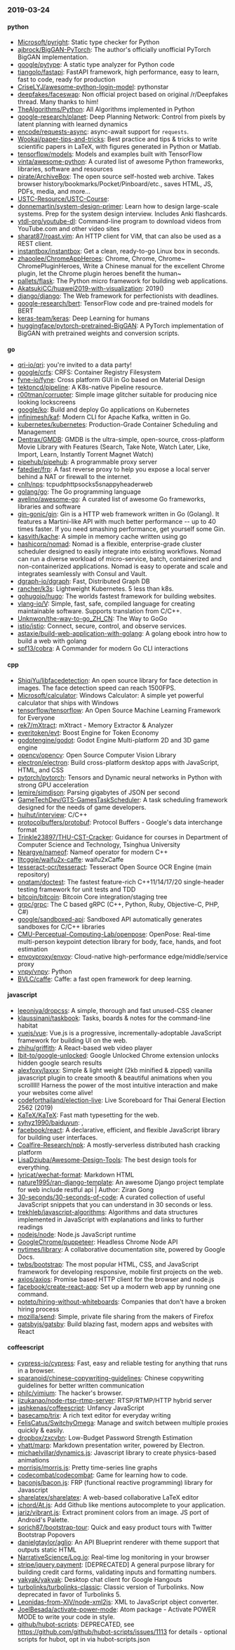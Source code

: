 ### 2019-03-24

#### python
* [Microsoft/pyright](https://github.com/Microsoft/pyright): Static type checker for Python
* [ajbrock/BigGAN-PyTorch](https://github.com/ajbrock/BigGAN-PyTorch): The author's officially unofficial PyTorch BigGAN implementation.
* [google/pytype](https://github.com/google/pytype): A static type analyzer for Python code
* [tiangolo/fastapi](https://github.com/tiangolo/fastapi): FastAPI framework, high performance, easy to learn, fast to code, ready for production
* [CriseLYJ/awesome-python-login-model](https://github.com/CriseLYJ/awesome-python-login-model): pythonstar
* [deepfakes/faceswap](https://github.com/deepfakes/faceswap): Non official project based on original /r/Deepfakes thread. Many thanks to him!
* [TheAlgorithms/Python](https://github.com/TheAlgorithms/Python): All Algorithms implemented in Python
* [google-research/planet](https://github.com/google-research/planet): Deep Planning Network: Control from pixels by latent planning with learned dynamics
* [encode/requests-async](https://github.com/encode/requests-async): async-await support for `requests`. 
* [Wookai/paper-tips-and-tricks](https://github.com/Wookai/paper-tips-and-tricks): Best practice and tips & tricks to write scientific papers in LaTeX, with figures generated in Python or Matlab.
* [tensorflow/models](https://github.com/tensorflow/models): Models and examples built with TensorFlow
* [vinta/awesome-python](https://github.com/vinta/awesome-python): A curated list of awesome Python frameworks, libraries, software and resources
* [pirate/ArchiveBox](https://github.com/pirate/ArchiveBox):  The open source self-hosted web archive. Takes browser history/bookmarks/Pocket/Pinboard/etc., saves HTML, JS, PDFs, media, and more...
* [USTC-Resource/USTC-Course](https://github.com/USTC-Resource/USTC-Course): 
* [donnemartin/system-design-primer](https://github.com/donnemartin/system-design-primer): Learn how to design large-scale systems. Prep for the system design interview. Includes Anki flashcards.
* [ytdl-org/youtube-dl](https://github.com/ytdl-org/youtube-dl): Command-line program to download videos from YouTube.com and other video sites
* [sharat87/roast.vim](https://github.com/sharat87/roast.vim): An HTTP client for ViM, that can also be used as a REST client.
* [instantbox/instantbox](https://github.com/instantbox/instantbox): Get a clean, ready-to-go Linux box in seconds.
* [zhaoolee/ChromeAppHeroes](https://github.com/zhaoolee/ChromeAppHeroes): Chrome, Chrome, Chrome~ ChromePluginHeroes, Write a Chinese manual for the excellent Chrome plugin, let the Chrome plugin heroes benefit the human~
* [pallets/flask](https://github.com/pallets/flask): The Python micro framework for building web applications.
* [AkatsukiCC/huawei2019-with-visualization](https://github.com/AkatsukiCC/huawei2019-with-visualization): 2019()
* [django/django](https://github.com/django/django): The Web framework for perfectionists with deadlines.
* [google-research/bert](https://github.com/google-research/bert): TensorFlow code and pre-trained models for BERT
* [keras-team/keras](https://github.com/keras-team/keras): Deep Learning for humans
* [huggingface/pytorch-pretrained-BigGAN](https://github.com/huggingface/pytorch-pretrained-BigGAN): A PyTorch implementation of BigGAN with pretrained weights and conversion scripts.

#### go
* [qri-io/qri](https://github.com/qri-io/qri): you're invited to a data party!
* [google/crfs](https://github.com/google/crfs): CRFS: Container Registry Filesystem
* [fyne-io/fyne](https://github.com/fyne-io/fyne): Cross platform GUI in Go based on Material Design
* [tektoncd/pipeline](https://github.com/tektoncd/pipeline): A K8s-native Pipeline resource.
* [r00tman/corrupter](https://github.com/r00tman/corrupter): Simple image glitcher suitable for producing nice looking lockscreens
* [google/ko](https://github.com/google/ko): Build and deploy Go applications on Kubernetes
* [infinimesh/kaf](https://github.com/infinimesh/kaf): Modern CLI for Apache Kafka, written in Go.
* [kubernetes/kubernetes](https://github.com/kubernetes/kubernetes): Production-Grade Container Scheduling and Management
* [Dentrax/GMDB](https://github.com/Dentrax/GMDB): GMDB is the ultra-simple, open-source, cross-platform Movie Library with Features (Search, Take Note, Watch Later, Like, Import, Learn, Instantly Torrent Magnet Watch)
* [pipehub/pipehub](https://github.com/pipehub/pipehub): A programmable proxy server
* [fatedier/frp](https://github.com/fatedier/frp): A fast reverse proxy to help you expose a local server behind a NAT or firewall to the internet.
* [cnlh/nps](https://github.com/cnlh/nps): tcpudphttpsocks5snappyheaderweb
* [golang/go](https://github.com/golang/go): The Go programming language
* [avelino/awesome-go](https://github.com/avelino/awesome-go): A curated list of awesome Go frameworks, libraries and software
* [gin-gonic/gin](https://github.com/gin-gonic/gin): Gin is a HTTP web framework written in Go (Golang). It features a Martini-like API with much better performance -- up to 40 times faster. If you need smashing performance, get yourself some Gin.
* [kasvith/kache](https://github.com/kasvith/kache): A simple in memory cache written using go
* [hashicorp/nomad](https://github.com/hashicorp/nomad): Nomad is a flexible, enterprise-grade cluster scheduler designed to easily integrate into existing workflows. Nomad can run a diverse workload of micro-service, batch, containerized and non-containerized applications. Nomad is easy to operate and scale and integrates seamlessly with Consul and Vault.
* [dgraph-io/dgraph](https://github.com/dgraph-io/dgraph): Fast, Distributed Graph DB
* [rancher/k3s](https://github.com/rancher/k3s): Lightweight Kubernetes. 5 less than k8s.
* [gohugoio/hugo](https://github.com/gohugoio/hugo): The worlds fastest framework for building websites.
* [vlang-io/V](https://github.com/vlang-io/V): Simple, fast, safe, compiled language for creating maintainable software. Supports translation from C/C++.
* [Unknwon/the-way-to-go_ZH_CN](https://github.com/Unknwon/the-way-to-go_ZH_CN): The Way to GoGo 
* [istio/istio](https://github.com/istio/istio): Connect, secure, control, and observe services.
* [astaxie/build-web-application-with-golang](https://github.com/astaxie/build-web-application-with-golang): A golang ebook intro how to build a web with golang
* [spf13/cobra](https://github.com/spf13/cobra): A Commander for modern Go CLI interactions

#### cpp
* [ShiqiYu/libfacedetection](https://github.com/ShiqiYu/libfacedetection): An open source library for face detection in images. The face detection speed can reach 1500FPS.
* [Microsoft/calculator](https://github.com/Microsoft/calculator): Windows Calculator: A simple yet powerful calculator that ships with Windows
* [tensorflow/tensorflow](https://github.com/tensorflow/tensorflow): An Open Source Machine Learning Framework for Everyone
* [rek7/mXtract](https://github.com/rek7/mXtract): mXtract - Memory Extractor & Analyzer
* [everitoken/evt](https://github.com/everitoken/evt): Boost Engine for Token Economy
* [godotengine/godot](https://github.com/godotengine/godot): Godot Engine  Multi-platform 2D and 3D game engine
* [opencv/opencv](https://github.com/opencv/opencv): Open Source Computer Vision Library
* [electron/electron](https://github.com/electron/electron): Build cross-platform desktop apps with JavaScript, HTML, and CSS
* [pytorch/pytorch](https://github.com/pytorch/pytorch): Tensors and Dynamic neural networks in Python with strong GPU acceleration
* [lemire/simdjson](https://github.com/lemire/simdjson): Parsing gigabytes of JSON per second
* [GameTechDev/GTS-GamesTaskScheduler](https://github.com/GameTechDev/GTS-GamesTaskScheduler): A task scheduling framework designed for the needs of game developers.
* [huihut/interview](https://github.com/huihut/interview):  C/C++
* [protocolbuffers/protobuf](https://github.com/protocolbuffers/protobuf): Protocol Buffers - Google's data interchange format
* [Trinkle23897/THU-CST-Cracker](https://github.com/Trinkle23897/THU-CST-Cracker):  Guidance for courses in Department of Computer Science and Technology, Tsinghua University
* [Neargye/nameof](https://github.com/Neargye/nameof): Nameof operator for modern C++
* [lltcggie/waifu2x-caffe](https://github.com/lltcggie/waifu2x-caffe): waifu2xCaffe
* [tesseract-ocr/tesseract](https://github.com/tesseract-ocr/tesseract): Tesseract Open Source OCR Engine (main repository)
* [onqtam/doctest](https://github.com/onqtam/doctest): The fastest feature-rich C++11/14/17/20 single-header testing framework for unit tests and TDD
* [bitcoin/bitcoin](https://github.com/bitcoin/bitcoin): Bitcoin Core integration/staging tree
* [grpc/grpc](https://github.com/grpc/grpc): The C based gRPC (C++, Python, Ruby, Objective-C, PHP, C#)
* [google/sandboxed-api](https://github.com/google/sandboxed-api): Sandboxed API automatically generates sandboxes for C/C++ libraries
* [CMU-Perceptual-Computing-Lab/openpose](https://github.com/CMU-Perceptual-Computing-Lab/openpose): OpenPose: Real-time multi-person keypoint detection library for body, face, hands, and foot estimation
* [envoyproxy/envoy](https://github.com/envoyproxy/envoy): Cloud-native high-performance edge/middle/service proxy
* [vnpy/vnpy](https://github.com/vnpy/vnpy): Python
* [BVLC/caffe](https://github.com/BVLC/caffe): Caffe: a fast open framework for deep learning.

#### javascript
* [leeoniya/dropcss](https://github.com/leeoniya/dropcss): A simple, thorough and fast unused-CSS cleaner
* [klaussinani/taskbook](https://github.com/klaussinani/taskbook):  Tasks, boards & notes for the command-line habitat
* [vuejs/vue](https://github.com/vuejs/vue):  Vue.js is a progressive, incrementally-adoptable JavaScript framework for building UI on the web.
* [zhihu/griffith](https://github.com/zhihu/griffith): A React-based web video player
* [Ibit-to/google-unlocked](https://github.com/Ibit-to/google-unlocked): Google Unlocked Chrome extension unlocks hidden google search results
* [alexfoxy/laxxx](https://github.com/alexfoxy/laxxx): Simple & light weight (2kb minified & zipped) vanilla javascript plugin to create smooth & beautiful animations when you scrolllll! Harness the power of the most intuitive interaction and make your websites come alive!
* [codeforthailand/election-live](https://github.com/codeforthailand/election-live): Live Scoreboard for Thai General Election 2562 (2019)
* [KaTeX/KaTeX](https://github.com/KaTeX/KaTeX): Fast math typesetting for the web.
* [syhyz1990/baiduyun](https://github.com/syhyz1990/baiduyun):  ,
* [facebook/react](https://github.com/facebook/react): A declarative, efficient, and flexible JavaScript library for building user interfaces.
* [Coalfire-Research/npk](https://github.com/Coalfire-Research/npk): A mostly-serverless distributed hash cracking platform
* [LisaDziuba/Awesome-Design-Tools](https://github.com/LisaDziuba/Awesome-Design-Tools): The best design tools for everything.
* [lyricat/wechat-format](https://github.com/lyricat/wechat-format):  Markdown  HTML
* [nature1995/ran-django-template](https://github.com/nature1995/ran-django-template): An awesome Django project template for web include restful api | Author: Ziran Gong
* [30-seconds/30-seconds-of-code](https://github.com/30-seconds/30-seconds-of-code): A curated collection of useful JavaScript snippets that you can understand in 30 seconds or less.
* [trekhleb/javascript-algorithms](https://github.com/trekhleb/javascript-algorithms):  Algorithms and data structures implemented in JavaScript with explanations and links to further readings
* [nodejs/node](https://github.com/nodejs/node): Node.js JavaScript runtime 
* [GoogleChrome/puppeteer](https://github.com/GoogleChrome/puppeteer): Headless Chrome Node API
* [nytimes/library](https://github.com/nytimes/library): A collaborative documentation site, powered by Google Docs.
* [twbs/bootstrap](https://github.com/twbs/bootstrap): The most popular HTML, CSS, and JavaScript framework for developing responsive, mobile first projects on the web.
* [axios/axios](https://github.com/axios/axios): Promise based HTTP client for the browser and node.js
* [facebook/create-react-app](https://github.com/facebook/create-react-app): Set up a modern web app by running one command.
* [poteto/hiring-without-whiteboards](https://github.com/poteto/hiring-without-whiteboards):  Companies that don't have a broken hiring process
* [mozilla/send](https://github.com/mozilla/send): Simple, private file sharing from the makers of Firefox
* [gatsbyjs/gatsby](https://github.com/gatsbyjs/gatsby): Build blazing fast, modern apps and websites with React

#### coffeescript
* [cypress-io/cypress](https://github.com/cypress-io/cypress): Fast, easy and reliable testing for anything that runs in a browser.
* [sparanoid/chinese-copywriting-guidelines](https://github.com/sparanoid/chinese-copywriting-guidelines): Chinese copywriting guidelines for better written communication
* [philc/vimium](https://github.com/philc/vimium): The hacker's browser.
* [iizukanao/node-rtsp-rtmp-server](https://github.com/iizukanao/node-rtsp-rtmp-server): RTSP/RTMP/HTTP hybrid server
* [jashkenas/coffeescript](https://github.com/jashkenas/coffeescript): Unfancy JavaScript
* [basecamp/trix](https://github.com/basecamp/trix): A rich text editor for everyday writing
* [FelisCatus/SwitchyOmega](https://github.com/FelisCatus/SwitchyOmega): Manage and switch between multiple proxies quickly & easily.
* [dropbox/zxcvbn](https://github.com/dropbox/zxcvbn): Low-Budget Password Strength Estimation
* [yhatt/marp](https://github.com/yhatt/marp): Markdown presentation writer, powered by Electron.
* [michaelvillar/dynamics.js](https://github.com/michaelvillar/dynamics.js): Javascript library to create physics-based animations
* [morrisjs/morris.js](https://github.com/morrisjs/morris.js): Pretty time-series line graphs
* [codecombat/codecombat](https://github.com/codecombat/codecombat): Game for learning how to code.
* [baconjs/bacon.js](https://github.com/baconjs/bacon.js): FRP (functional reactive programming) library for Javascript
* [sharelatex/sharelatex](https://github.com/sharelatex/sharelatex): A web-based collaborative LaTeX editor
* [ichord/At.js](https://github.com/ichord/At.js): Add Github like mentions autocomplete to your application.
* [jariz/vibrant.js](https://github.com/jariz/vibrant.js): Extract prominent colors from an image. JS port of Android's Palette.
* [sorich87/bootstrap-tour](https://github.com/sorich87/bootstrap-tour): Quick and easy product tours with Twitter Bootstrap Popovers
* [danielgtaylor/aglio](https://github.com/danielgtaylor/aglio): An API Blueprint renderer with theme support that outputs static HTML
* [NarrativeScience/Log.io](https://github.com/NarrativeScience/Log.io): Real-time log monitoring in your browser
* [stripe/jquery.payment](https://github.com/stripe/jquery.payment): [DEPRECATED] A general purpose library for building credit card forms, validating inputs and formatting numbers.
* [yakyak/yakyak](https://github.com/yakyak/yakyak): Desktop chat client for Google Hangouts
* [turbolinks/turbolinks-classic](https://github.com/turbolinks/turbolinks-classic): Classic version of Turbolinks. Now deprecated in favor of Turbolinks 5.
* [Leonidas-from-XIV/node-xml2js](https://github.com/Leonidas-from-XIV/node-xml2js): XML to JavaScript object converter.
* [JoelBesada/activate-power-mode](https://github.com/JoelBesada/activate-power-mode): Atom package - Activate POWER MODE to write your code in style.
* [github/hubot-scripts](https://github.com/github/hubot-scripts): DEPRECATED, see https://github.com/github/hubot-scripts/issues/1113 for details - optional scripts for hubot, opt in via hubot-scripts.json
